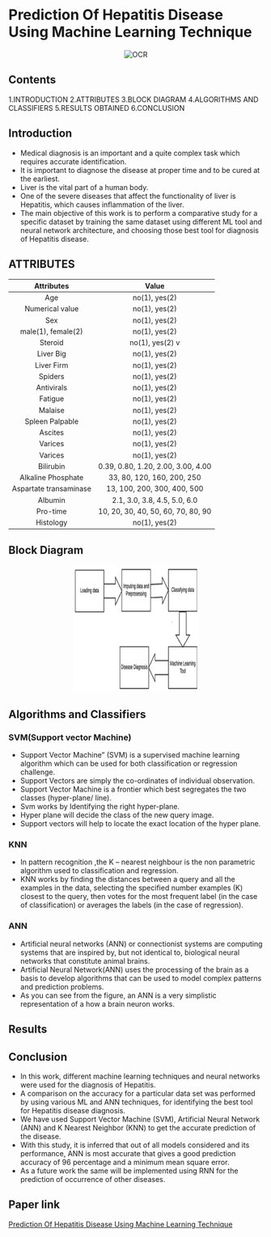 # Prediction Of Hepatitis Disease Using Machine Learning Technique 

<p align="center">
    <img src="https://www.news-medical.net/image.axd?picture=2019%2F7%2F%40shutterstock_1103225852.jpg" alt="OCR" width="250"  height="250">
</p>

## Contents
1.INTRODUCTION
2.ATTRIBUTES
3.BLOCK DIAGRAM
4.ALGORITHMS AND CLASSIFIERS 
5.RESULTS OBTAINED
6.CONCLUSION


## Introduction
- Medical diagnosis is an important and a quite complex task which requires accurate identification. 
- It is important to diagnose the disease at proper time and to be cured at the earliest. 
- Liver is the vital part of a human body.
- One of the severe diseases that affect the functionality of liver is Hepatitis, which causes inflammation of the liver.
- The main objective of this work is to perform a comparative study for a specific dataset by training the same dataset using different ML tool and neural network architecture, and choosing those best tool for diagnosis of Hepatitis disease. 

## ATTRIBUTES
| Attributes | Value | 
| :---: | :---:|
| Age | no(1), yes(2) |
| Numerical  value | no(1), yes(2) | 
| Sex | no(1), yes(2) | 
| male(1), female(2) | no(1), yes(2) | 
| Steroid | no(1), yes(2) v
| Liver Big | no(1), yes(2) | 
| Liver Firm | no(1), yes(2) | 
| Spiders | no(1), yes(2) | 
| Antivirals | no(1), yes(2)|  
| Fatigue | no(1), yes(2) | 
| Malaise | no(1), yes(2) | 
| Spleen Palpable | no(1), yes(2) | 
| Ascites | no(1), yes(2) | 
| Varices | no(1), yes(2) | 
| Varices | no(1), yes(2) | 
| Bilirubin | 0.39, 0.80, 1.20, 2.00, 3.00, 4.00 | 
| Alkaline Phosphate | 33, 80, 120, 160, 200, 250 | 
| Aspartate transaminase | 13, 100, 200, 300, 400, 500 | 
| Albumin | 2.1, 3.0, 3.8, 4.5, 5.0, 6.0 | 
| Pro-time | 10, 20, 30, 40, 50, 60, 70, 80, 90 | 
| Histology | no(1), yes(2) |

## Block Diagram

<p  align="center">
    <img src="./assets/1.png" alt="OCR" width="250"  height="250">
</p>

## Algorithms and Classifiers

### SVM(Support vector Machine)
- Support Vector Machine” (SVM) is a supervised machine learning algorithm which can be used for both classification or regression challenge.
- Support Vectors are simply the co-ordinates of individual observation.
- Support Vector Machine is a frontier which best segregates the two classes (hyper-plane/ line).
- Svm works by Identifying  the right hyper-plane.
- Hyper plane will decide the class of the new query image.
- Support vectors will help to locate the exact location of the hyper plane.


### KNN
- In pattern recognition ,the K – nearest neighbour is the non parametric algorithm used to classification and regression.
- KNN works by finding the distances between a query and all the examples in the data, selecting the specified number examples (K) closest to the query, then votes for the most frequent label (in the case of classification) or averages the labels (in the case of regression).


### ANN 
- Artificial neural networks (ANN) or connectionist systems are computing systems that are inspired by, but not identical to, biological neural networks that constitute animal brains.
- Artificial Neural Network(ANN) uses the processing of the brain as a basis to develop algorithms that can be used to model complex patterns and prediction problems.
- As you can see from the figure, an ANN is a very simplistic representation of a how a brain neuron works.

## Results


## Conclusion
- In this work, different machine learning techniques and neural networks were used for the diagnosis of Hepatitis. 
- A comparison on the accuracy for a particular data set was performed by using various ML and ANN techniques, for identifying the best tool for Hepatitis disease diagnosis. 
- We have used Support Vector Machine (SVM), Artificial Neural Network (ANN) and K Nearest Neighbor (KNN) to get the accurate prediction of the disease.
- With this study, it is inferred that out of all models considered and its performance, ANN is most accurate that gives a good prediction accuracy of 96 percentage and a minimum mean square error.
- As a future work the same will be implemented using RNN for the prediction of occurrence of other diseases.


## Paper link
[Prediction Of Hepatitis Disease Using Machine Learning Technique ](https://ieeexplore.ieee.org/abstract/document/9032585)












